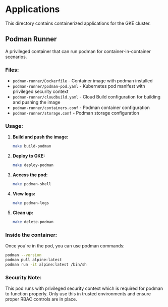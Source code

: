 # Applications

This directory contains containerized applications for the GKE cluster.

## Podman Runner

A privileged container that can run podman for container-in-container scenarios.

### Files:
- `podman-runner/Dockerfile` - Container image with podman installed
- `podman-runner/podman-pod.yaml` - Kubernetes pod manifest with privileged security context
- `podman-runner/cloudbuild.yaml` - Cloud Build configuration for building and pushing the image
- `podman-runner/containers.conf` - Podman container configuration
- `podman-runner/storage.conf` - Podman storage configuration

### Usage:

1. **Build and push the image:**
   ```bash
   make build-podman
   ```

2. **Deploy to GKE:**
   ```bash
   make deploy-podman
   ```

3. **Access the pod:**
   ```bash
   make podman-shell
   ```

4. **View logs:**
   ```bash
   make podman-logs
   ```

5. **Clean up:**
   ```bash
   make delete-podman
   ```

### Inside the container:
Once you're in the pod, you can use podman commands:
```bash
podman --version
podman pull alpine:latest
podman run -it alpine:latest /bin/sh
```

### Security Note:
This pod runs with privileged security context which is required for podman to function properly. Only use this in trusted environments and ensure proper RBAC controls are in place.